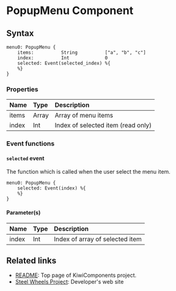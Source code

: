 # PopupMenu Component

## Syntax
````
menu0: PopupMenu {
    items:          String          ["a", "b", "c"]
    index:          Int             0
    selected: Event(selected_index) %{
    %}   
}
````

### Properties
|Name   |Type           |Description                        |
|:--    |:--            |:--                                |
|items  |Array<String>  |Array of menu items                |
|index  |Int            |Index of selected item (read only) |

### Event functions
#### `selected` event
The function which is called when the user select the menu item.

````
menu0: PopupMenu {
    selected: Event(index) %{
    %}
}
````

#### Parameter(s)
|Name   |Type   |Description        |
|:--    |:--    |:--                |
|index  |Int    |Index of array of selected item   |

## Related links
* [README](https://github.com/steelwheels/KiwiCompnents): Top page of KiwiComponents project.
* [Steel Wheels Project](https://steelwheels.github.io): Developer's web site
